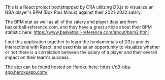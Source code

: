 This is a React project bootstrapped by CRA utilizing D3.js to visualize an NBA player's BPM (Box Plus Minus) against their 2021-2022 salary.

The BPM stat as well as all of the salary and player data are from basketball-reference.com, and they have a great article about their BPM statistic here:
https://www.basketball-reference.com/about/bpm2.html

I put this application together to learn the fundamentals of D3.js and its interactions with React, and used this as an opportunity to 
visualize whether or not there is a correlation between the salary of a player and their overall impact on their team's success.


The app can be found hosted on Heroku here:
https://d3-nba-app.herokuapp.com/
